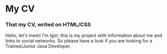 # My CV #
### That my CV, writed on HTML/CSS ###
Hello, let's meet! I'm Igor, this is my project with information about me and links to social networks. 
So please have a look if you are looking for a Trainee/Junior Java Developer.
